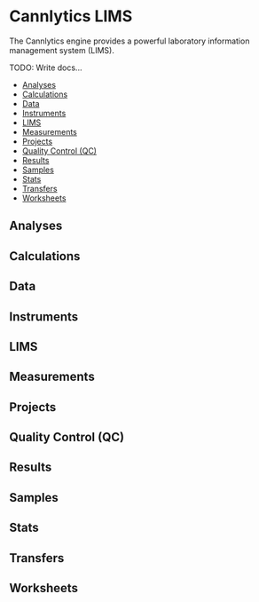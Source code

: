 # Cannlytics LIMS

The Cannlytics engine provides a powerful laboratory information management system (LIMS).

TODO: Write docs...

- [Analyses](#analyses)
- [Calculations](#calculations)
- [Data](#data)
- [Instruments](#instruments)
- [LIMS](#lims)
- [Measurements](#measurements)
- [Projects](#projects)
- [Quality Control (QC)](#qc)
- [Results](#results)
- [Samples](#samples)
- [Stats](#stats)
- [Transfers](#transfers)
- [Worksheets](#worksheets)

## Analyses <a name="analyses"></a>

## Calculations <a name="calculations"></a>

## Data <a name="data"></a>

## Instruments <a name="instruments"></a>

## LIMS <a name="lims"></a>

## Measurements <a name="measurements"></a>

## Projects <a name="projects"></a>

## Quality Control (QC) <a name="qc"></a>

## Results <a name="results"></a>

## Samples <a name="samples"></a>

## Stats <a name="stats"></a>

## Transfers <a name="transfers"></a>

## Worksheets <a name="worksheets"></a>
